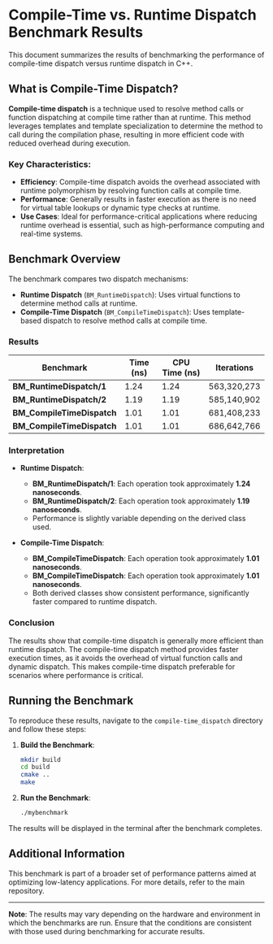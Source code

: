 # Compile-Time vs. Runtime Dispatch Benchmark Results

This document summarizes the results of benchmarking the performance of compile-time dispatch versus runtime dispatch in C++.

## What is Compile-Time Dispatch?

**Compile-time dispatch** is a technique used to resolve method calls or function dispatching at compile time rather than at runtime. This method leverages templates and template specialization to determine the method to call during the compilation phase, resulting in more efficient code with reduced overhead during execution.

### Key Characteristics:
- **Efficiency**: Compile-time dispatch avoids the overhead associated with runtime polymorphism by resolving function calls at compile time.
- **Performance**: Generally results in faster execution as there is no need for virtual table lookups or dynamic type checks at runtime.
- **Use Cases**: Ideal for performance-critical applications where reducing runtime overhead is essential, such as high-performance computing and real-time systems.

## Benchmark Overview

The benchmark compares two dispatch mechanisms:

- **Runtime Dispatch** (`BM_RuntimeDispatch`): Uses virtual functions to determine method calls at runtime.
- **Compile-Time Dispatch** (`BM_CompileTimeDispatch`): Uses template-based dispatch to resolve method calls at compile time.

### Results

| Benchmark                       | Time (ns) | CPU Time (ns) | Iterations |
|---------------------------------|-----------|---------------|------------|
| **BM_RuntimeDispatch/1**        | 1.24      | 1.24          | 563,320,273|
| **BM_RuntimeDispatch/2**        | 1.19      | 1.19          | 585,140,902|
| **BM_CompileTimeDispatch<Derived1>** | 1.01   | 1.01          | 681,408,233|
| **BM_CompileTimeDispatch<Derived2>** | 1.01   | 1.01          | 686,642,766|

### Interpretation

- **Runtime Dispatch**:
  - **BM_RuntimeDispatch/1**: Each operation took approximately **1.24 nanoseconds**.
  - **BM_RuntimeDispatch/2**: Each operation took approximately **1.19 nanoseconds**.
  - Performance is slightly variable depending on the derived class used.

- **Compile-Time Dispatch**:
  - **BM_CompileTimeDispatch<Derived1>**: Each operation took approximately **1.01 nanoseconds**.
  - **BM_CompileTimeDispatch<Derived2>**: Each operation took approximately **1.01 nanoseconds**.
  - Both derived classes show consistent performance, significantly faster compared to runtime dispatch.

### Conclusion

The results show that compile-time dispatch is generally more efficient than runtime dispatch. The compile-time dispatch method provides faster execution times, as it avoids the overhead of virtual function calls and dynamic dispatch. This makes compile-time dispatch preferable for scenarios where performance is critical.

## Running the Benchmark

To reproduce these results, navigate to the `compile-time_dispatch` directory and follow these steps:

1. **Build the Benchmark**:
    ```bash
    mkdir build
    cd build
    cmake ..
    make
    ```

2. **Run the Benchmark**:
    ```bash
    ./mybenchmark
    ```

The results will be displayed in the terminal after the benchmark completes.

## Additional Information

This benchmark is part of a broader set of performance patterns aimed at optimizing low-latency applications. For more details, refer to the main repository.

---

**Note**: The results may vary depending on the hardware and environment in which the benchmarks are run. Ensure that the conditions are consistent with those used during benchmarking for accurate results.
